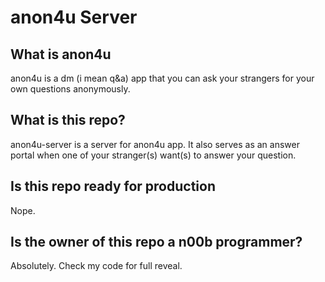 # anon4u Server

## What is anon4u

anon4u is a dm (i mean q&a) app that you can ask your strangers for your own questions anonymously.

## What is this repo?

anon4u-server is a server for anon4u app. It also serves as an answer portal when one of your stranger(s) want(s) to answer your question.

## Is this repo ready for production

Nope.

## Is the owner of this repo a n00b programmer?

Absolutely. Check my code for full reveal.
